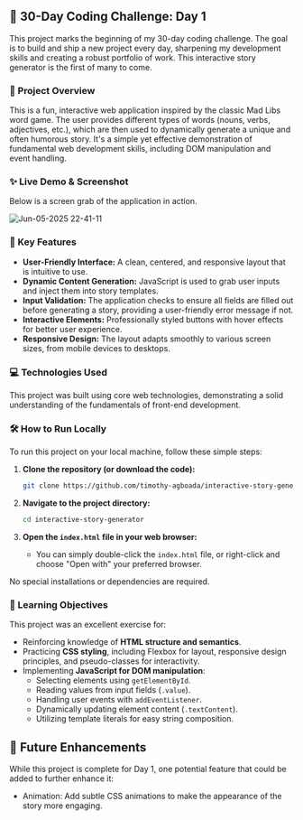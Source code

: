 ## 🚀 30-Day Coding Challenge: Day 1
This project marks the beginning of my 30-day coding challenge. The goal is to build and ship a new project every day, sharpening my development skills and creating a robust portfolio of work. This interactive story generator is the first of many to come.

### 📖 Project Overview
This is a fun, interactive web application inspired by the classic Mad Libs word game. The user provides different types of words (nouns, verbs, adjectives, etc.), which are then used to dynamically generate a unique and often humorous story. It's a simple yet effective demonstration of fundamental web development skills, including DOM manipulation and event handling.

### ✨ Live Demo & Screenshot
Below is a screen grab of the application in action.

![Jun-05-2025 22-41-11](https://github.com/user-attachments/assets/d0c2c752-1227-47f4-9380-e00d663ea666)


### 🌟 Key Features
* **User-Friendly Interface:** A clean, centered, and responsive layout that is intuitive to use.
* **Dynamic Content Generation:** JavaScript is used to grab user inputs and inject them into story templates.
* **Input Validation:** The application checks to ensure all fields are filled out before generating a story, providing a user-friendly error message if not.
* **Interactive Elements:** Professionally styled buttons with hover effects for better user experience.
* **Responsive Design:** The layout adapts smoothly to various screen sizes, from mobile devices to desktops.

### 💻 Technologies Used
This project was built using core web technologies, demonstrating a solid understanding of the fundamentals of front-end development.

### 🛠️ How to Run Locally
To run this project on your local machine, follow these simple steps:

1.  **Clone the repository (or download the code):**
    ```bash
    git clone https://github.com/timothy-agboada/interactive-story-generator.git
    ```

2.  **Navigate to the project directory:**
    ```bash
    cd interactive-story-generator
    ```

3.  **Open the `index.html` file in your web browser:**
    * You can simply double-click the `index.html` file, or right-click and choose "Open with" your preferred browser.

No special installations or dependencies are required.

### 🎯 Learning Objectives
This project was an excellent exercise for:

* Reinforcing knowledge of **HTML structure and semantics**.
* Practicing **CSS styling**, including Flexbox for layout, responsive design principles, and pseudo-classes for interactivity.
* Implementing **JavaScript for DOM manipulation**:
    * Selecting elements using `getElementById`.
    * Reading values from input fields (`.value`).
    * Handling user events with `addEventListener`.
    * Dynamically updating element content (`.textContent`).
    * Utilizing template literals for easy string composition.

## 🌱 Future Enhancements
While this project is complete for Day 1, one potential feature that could be added to further enhance it:

* Animation: Add subtle CSS animations to make the appearance of the story more engaging.
